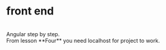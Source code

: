 # front end
<br>
Angular step by step.
<br>
From lesson **Four**  you need localhost for project to work.
